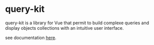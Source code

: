 # query-kit

query-kit is a library for Vue that permit to build complexe queries and display objects collections with an intuitive user interface.

see documentation [here](https://github.com/comhon-project/query-kit/wiki).
